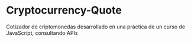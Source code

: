 # Cryptocurrency-Quote
Cotizador de criptomonedas desarrollado en una práctica de un curso de JavaScript,  consultando APIs
